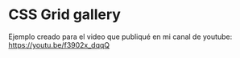 # CSS Grid gallery

Ejemplo creado para el video que publiqué en mi canal de youtube:
https://youtu.be/f3902x_dqqQ
